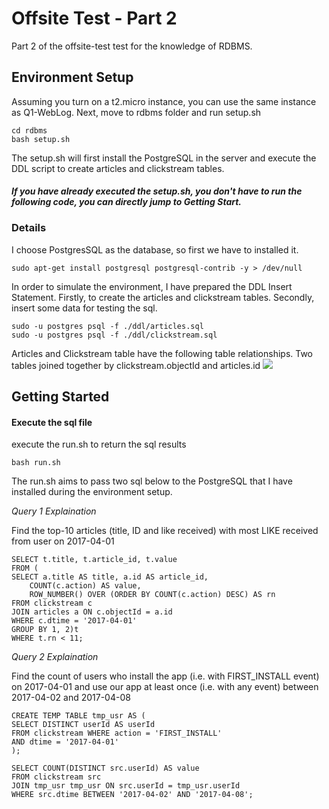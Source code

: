 # Offsite Test - Part 2
Part 2 of the offsite-test test for the knowledge of RDBMS. 

## Environment Setup
Assuming you turn on a t2.micro instance, you can use the same instance as Q1-WebLog. Next, move to rdbms folder and run setup.sh

    cd rdbms
    bash setup.sh 
    
The setup.sh will first install the PostgreSQL in the server and execute the DDL script to create articles and clickstream tables.
#### *If you have already executed the setup.sh, you don't have to run the following code, you can directly jump to _Getting Start_.*

### Details
I choose PostgresSQL as the database, so first we have to installed it.

    sudo apt-get install postgresql postgresql-contrib -y > /dev/null

In order to simulate the environment, I have prepared the DDL Insert Statement. Firstly, to create the articles and clickstream tables. Secondly, insert some data for testing the sql. 

    sudo -u postgres psql -f ./ddl/articles.sql
    sudo -u postgres psql -f ./ddl/clickstream.sql

Articles and Clickstream table have the following table relationships. Two tables joined together by clickstream.objectId and articles.id
<img src="https://i.imgur.com/0xIOKaK.png"> 

## Getting Started
#### Execute the sql file
execute the run.sh to return the sql results

    bash run.sh

The run.sh aims to pass two sql below to the PostgreSQL that I have installed during the environment setup.

_Query 1 Explaination_

Find the top-10 articles (title, ID and like received) with most LIKE received from user on 2017-04-01

    SELECT t.title, t.article_id, t.value
    FROM (
    SELECT a.title AS title, a.id AS article_id, 
        COUNT(c.action) AS value,
        ROW_NUMBER() OVER (ORDER BY COUNT(c.action) DESC) AS rn
    FROM clickstream c 
    JOIN articles a ON c.objectId = a.id
    WHERE c.dtime = '2017-04-01'
    GROUP BY 1, 2)t 
    WHERE t.rn < 11;
    
_Query 2 Explaination_

Find the count of users who install the app (i.e. with FIRST_INSTALL event) on
2017-04-01 and use our app at least once (i.e. with any event) between 2017-04-02 and 2017-04-08

    CREATE TEMP TABLE tmp_usr AS (
    SELECT DISTINCT userId AS userId
    FROM clickstream WHERE action = 'FIRST_INSTALL'
    AND dtime = '2017-04-01'
    );
    
    SELECT COUNT(DISTINCT src.userId) AS value
    FROM clickstream src
    JOIN tmp_usr tmp_usr ON src.userId = tmp_usr.userId
    WHERE src.dtime BETWEEN '2017-04-02' AND '2017-04-08';

